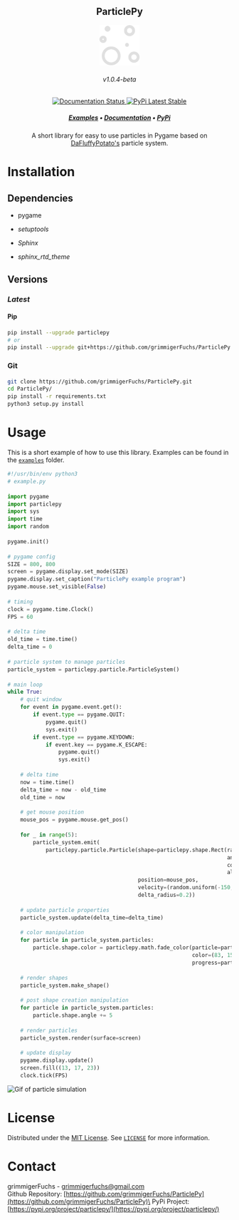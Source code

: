 <p align="center">
	<h2 align="center">ParticlePy</h2>
	<p align="center">
    	<img src="https://raw.githubusercontent.com/grimmigerFuchs/ParticlePy/master/img/logo.svg" width=90>   
	</p>
  <h6 align="center">v1.0.4-beta</h6>
  <!-- badges-->
	<p align="center">
        <a href='https://particlepy.readthedocs.io/en/latest/?badge=latest' target="_blank">
            <img src='https://readthedocs.org/projects/particlepy/badge/?version=latest' alt='Documentation Status' />
        </a>
       	<a href="https://pypi.org/project/particlepy/" target="_blank">
            <img src="https://img.shields.io/badge/pypi-latest stable-blue" alt="PyPi Latest Stable" />
      	</a>
	</p>
    <h5 align="center">
        <a href="https://github.com/grimmigerFuchs/ParticlePy/tree/master/examples">Examples</a>
        &bull;
        <a href="https://particlepy.readthedocs.io/en/latest/">Documentation</a>
        &bull;
        <a href="https://pypi.org/project/particlepy/">PyPi</a>
    </h5>
	<p align="center">
		A short library for easy to use particles in Pygame based on <a href="http://dafluffypotato.com/" target="blank">DaFluffyPotato's</a> particle system.
	</p>
</p>





# Installation



## Dependencies

- pygame

- *setuptools*

- *Sphinx*

- *sphinx_rtd_theme*

  


## **Versions**

### *Latest*

#### Pip

```bash
pip install --upgrade particlepy
# or
pip install --upgrade git+https://github.com/grimmigerFuchs/ParticlePy.git
```


### Git

```bash
git clone https://github.com/grimmigerFuchs/ParticlePy.git
cd ParticlePy/
pip install -r requirements.txt
python3 setup.py install
```



# Usage

This is a short example of how to use this library. Examples can be found in the [`examples`](https://github.com/grimmigerFuchs/ParticlePy/tree/master/examples) folder.

```python
#!/usr/bin/env python3
# example.py

import pygame
import particlepy
import sys
import time
import random

pygame.init()

# pygame config
SIZE = 800, 800
screen = pygame.display.set_mode(SIZE)
pygame.display.set_caption("ParticlePy example program")
pygame.mouse.set_visible(False)

# timing
clock = pygame.time.Clock()
FPS = 60

# delta time
old_time = time.time()
delta_time = 0

# particle system to manage particles
particle_system = particlepy.particle.ParticleSystem()

# main loop
while True:
    # quit window
    for event in pygame.event.get():
        if event.type == pygame.QUIT:
            pygame.quit()
            sys.exit()
        if event.type == pygame.KEYDOWN:
            if event.key == pygame.K_ESCAPE:
                pygame.quit()
                sys.exit()

    # delta time
    now = time.time()
    delta_time = now - old_time
    old_time = now

    # get mouse position
    mouse_pos = pygame.mouse.get_pos()

    for _ in range(5):
        particle_system.emit(
            particlepy.particle.Particle(shape=particlepy.shape.Rect(radius=16,
                                                                     angle=random.randint(0, 360),
                                                                     color=(3, 80, 111),
                                                                     alpha=255),
                                         position=mouse_pos,
                                         velocity=(random.uniform(-150, 150), random.uniform(-150, 150)),
                                         delta_radius=0.2))

    # update particle properties
    particle_system.update(delta_time=delta_time)

    # color manipulation
    for particle in particle_system.particles:
        particle.shape.color = particlepy.math.fade_color(particle=particle,
                                                          color=(83, 150, 181),
                                                          progress=particle.inverted_progress)

    # render shapes
    particle_system.make_shape()

    # post shape creation manipulation
    for particle in particle_system.particles:
        particle.shape.angle += 5

    # render particles
    particle_system.render(surface=screen)

    # update display
    pygame.display.update()
    screen.fill((13, 17, 23))
    clock.tick(FPS)
```

![Gif of particle simulation](https://media.giphy.com/media/961YhKg8e59t0Y9eUu/giphy.gif)



# License

Distributed under the [MIT License](https://choosealicense.com/licenses/mit/). See [`LICENSE`](https://github.com/grimmigerFuchs/ParticlePy/blob/master/LICENSE) for more
information.



# Contact

grimmigerFuchs - [grimmigerfuchs@gmail.com](mailto:grimmigerFuchs@gmail.com)\
Github Repository: [https://github.com/grimmigerFuchs/ParticlePy](https://github.com/grimmigerFuchs/ParticlePy)\
PyPi Project: [https://pypi.org/project/particlepy/](https://pypi.org/project/particlepy/)
